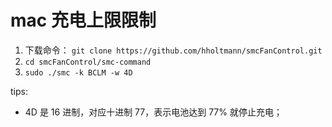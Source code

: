 # mac 充电上限限制
1. 下载命令： `git clone https://github.com/hholtmann/smcFanControl.git`
2. `cd smcFanControl/smc-command`
3. `sudo ./smc -k BCLM -w 4D`

tips:
- 4D 是 16 进制，对应十进制 77，表示电池达到 77% 就停止充电；